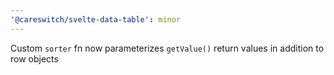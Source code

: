 ```yaml
---
'@careswitch/svelte-data-table': minor
---
```


Custom `sorter` fn now parameterizes `getValue()` return values in addition to row objects
